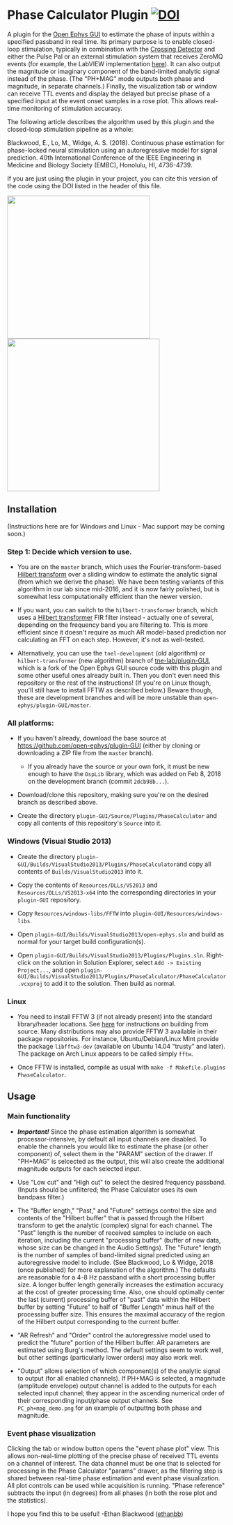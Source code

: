 # Phase Calculator Plugin [![DOI](https://zenodo.org/badge/134900173.svg)](https://zenodo.org/badge/latestdoi/134900173)

A plugin for the [Open Ephys GUI](https://github.com/open-ephys/plugin-GUI) to estimate the phase of inputs within a specified passband in real time. Its primary purpose is to enable closed-loop stimulation, typically in combination with the [Crossing Detector](https://github.com/tne-lab/crossing-detector) and either the Pulse Pal or an external stimulation system that receives ZeroMQ events (for example, the LabVIEW implementation [here](https://github.com/tne-lab/closed-loop-stim)). It can also output the magnitude or imaginary component of the band-limited analytic signal instead of the phase. (The "PH+MAG" mode outputs both phase and magnitude, in separate channels.) Finally, the visualization tab or window can receive TTL events and display the delayed but precise phase of a specified input at the event onset samples in a rose plot. This allows real-time monitoring of stimulation accuracy.

The following article describes the algorithm used by this plugin and the closed-loop stimulation pipeline as a whole:

Blackwood, E., Lo, M., Widge, A. S. (2018). Continuous phase estimation for phase-locked neural stimulation using an autoregressive model for signal prediction. 40th International Conference of the IEEE Engineering in Medicine and Biology Society (EMBC), Honolulu, HI, 4736-4739.

If you are just using the plugin in your project, you can cite this version of the code using the DOI listed in the header of this file.

<img src="PC_front.png" width="328" /> <img src="PC_vis.png" width="350" />

## Installation

(Instructions here are for Windows and Linux - Mac support may be coming soon.)

### Step 1: Decide which version to use.

* You are on the `master` branch, which uses the Fourier-transform-based [Hilbert transform](https://en.wikipedia.org/wiki/Hilbert_transform) over a sliding window to estimate the analytic signal (from which we derive the phase). We have been testing variants of this algorithm in our lab since mid-2016, and it is now fairly polished, but is somewhat less computationally efficient than the newer version.

* If you want, you can switch to the `hilbert-transformer` branch, which uses a [Hilbert transformer](https://www.intechopen.com/books/matlab-a-fundamental-tool-for-scientific-computing-and-engineering-applications-volume-1/digital-fir-hilbert-transformers-fundamentals-and-efficient-design-methods) FIR filter instead - actually one of several, depending on the frequency band you are filtering to. This is more efficient since it doesn't require as much AR model-based prediction nor calculating an FFT on each step. However, it's not as well-tested.

* Alternatively, you can use the `tnel-development` (old algorithm) or `hilbert-transformer` (new algorithm) branch of [tne-lab/plugin-GUI](https://github.com/tne-lab/plugin-GUI/tree/tnel-development), which is a fork of the Open Ephys GUI source code with this plugin and some other useful ones already built in. Then you don't even need this repository or the rest of the instructions! (If you're on Linux though, you'll still have to install FFTW as described below.) Beware though, these are development branches and will be more unstable than `open-ephys/plugin-GUI/master`.

### All platforms:

* If you haven't already, download the base source at https://github.com/open-ephys/plugin-GUI (either by cloning or downloading a ZIP file from the `master` branch).

  * If you already have the source or your own fork, it must be new enough to have the `DspLib` library, which was added on Feb 8, 2018 on the development branch (commit `2dcb98b...`).


* Download/clone this repository, making sure you're on the desired branch as described above.

* Create the directory `plugin-GUI/Source/Plugins/PhaseCalculator` and copy all contents of this repository's `Source` into it.

### Windows (Visual Studio 2013)

* Create the directory `plugin-GUI/Builds/VisualStudio2013/Plugins/PhaseCalculator`and copy all contents of `Builds/VisualStudio2013` into it.

* Copy the contents of `Resources/DLLs/VS2013` and `Resources/DLLs/VS2013-x64` into the corresponding directories in your `plugin-GUI` repository.

* Copy `Resources/windows-libs/FFTW` into `plugin-GUI/Resources/windows-libs`.

* Open `plugin-GUI/Builds/VisualStudio2013/open-ephys.sln` and build as normal for your target build configuration(s).

* Open `plugin-GUI/Builds/VisualStudio2013/Plugins/Plugins.sln`. Right-click on the solution in Solution Explorer, select `Add -> Existing Project...`, and open `plugin-GUI/Builds/VisualStudio2013/Plugins/PhaseCalculator/PhaseCalculator.vcxproj` to add it to the solution. Then build as normal.

### Linux

* You need to install FFTW 3 (if not already present) into the standard library/header locations. See [here](http://www.fftw.org/download.html) for instructions on building from source. Many distributions may also provide FFTW 3 available in their package repositories. For instance, Ubuntu/Debian/Linux Mint provide the package `libfftw3-dev` (available on Ubuntu 14.04 "trusty" and later). The package on Arch Linux appears to be called simply `fftw`.

* Once FFTW is installed, compile as usual with `make -f Makefile.plugins PhaseCalculator`.

## Usage

### Main functionality

* ***Important!*** Since the phase estimation algorithm is somewhat processor-intensive, by default all input channels are disabled. To enable the channels you would like to estimate the phase (or other component) of, select them in the "PARAM" section of the drawer. If "PH+MAG" is selcected as the output, this will also create the additional magnitude outputs for each selected input.

* Use "Low cut" and "High cut" to select the desired frequency passband. (Inputs should be unfiltered; the Phase Calculator uses its own bandpass filter.)

* The "Buffer length," "Past," and "Future" settings control the size and contents of the "Hilbert buffer" that is passed through the Hilbert transform to get the analytic (complex) signal for each channel. The "Past" length is the number of received samples to include on each iteration, including the current "processing buffer" (buffer of new data, whose size can be changed in the Audio Settings). The "Future" length is the number of samples of band-limited signal predicted using an autoregressive model to include. (See Blackwood, Lo & Widge, 2018 (once published) for more explanation of the algorithm.) The defaults are reasonable for a 4-8 Hz passband with a short processing buffer size. A longer buffer length generally increases the estimation accuracy at the cost of greater processing time. Also, one should optimally center the last (current) processing buffer of "past" data within the Hilbert buffer by setting "Future" to half of "Buffer Length" minus half of the processing buffer size. This ensures the maximal accuracy of the region of the Hilbert output corresponding to the current buffer.

* "AR Refresh" and "Order" control the autoregressive model used to predict the "future" portion of the Hilbert buffer. AR parameters are estimated using Burg's method. The default settings seem to work well, but other settings (particularly lower orders) may also work well.

* "Output" allows selection of which component(s) of the analytic signal to output (for all enabled channels). If PH+MAG is selected, a magnitude (amplitude envelope) output channel is added to the outputs for each selected input channel; they appear in the ascending numerical order of their corresponding input/phase output channels. See `PC_ph+mag_demo.png` for an example of outputtng both phase and magnitude.

### Event phase visualization

Clicking the tab or window button opens the "event phase plot" view. This allows non-real-time plotting of the precise phase of received TTL events on a channel of interest. The data channel must be one that is selected for processing in the Phase Calculator "params" drawer, as the filtering step is shared between real-time phase estimation and event phase visualization. All plot controls can be used while acquisition is running. "Phase reference" subtracts the input (in degrees) from all phases (in both the rose plot and the statistics).

I hope you find this to be useful!
-Ethan Blackwood ([ethanbb](https://github.com/ethanbb))
